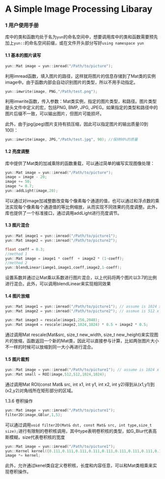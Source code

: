 # A Simple Image Processing Libaray

### 1 用户使用手册

库中的类和函数均处于名为`yun`的命名空间中，想要调用库中的类和函数需要预先加上`yun::`的命名空间前缀，或在文件开头部分写好`using namespace yun`

#### 1.1 基本的图片读写

```c++
yun::Mat image = yun::imread("/Path/to/picture");
```

利用imread函数，填入图片的路径，这样就将图片的信息存储到了Mat类的实例image中。由于函数内部会自动识别图片的类型，所以不用手动指定。

```c++
yun::imwrite(image, PNG,"/Path/test.png");
```

利用imwrite函数，传入参数：Mat类实例，指定的图片类型，和路径。图片类型是头文件中定义的宏，包括PNG, BMP, JPG, JPEG。如果指定的类型和路径中的图片后缀不一致，可以输出图片，但图片可能损坏。

此外，由于jpg(jpeg)图片支持有损压缩，因此可以指定图片的输出质量(0到100)：

```C++
yun::imwrite(image, JPG,"/Path/test.jpg", 90); //保持90%的质量
```

#### 1.2 亮度调整

库中提供了Mat类的加减乘除的函数重载，可以通过简单的编写实现图像处理：

```c++
yun::Mat image = yun::imread("/Path/to/picture");
image = image - 20;
image += 50;
image *= 0.7;
yun::addLight(image,20);
```

可以通过对image加减整数改变每个像素每个通道的值，也可以通过和浮点数的乘法实现每个像素每个通道值的等比例缩放，从而实现不同效果的亮度调整。此外，库也提供了一个标准接口，通过调用addLight进行亮度调节。

#### 1.3 图片混合

```c++
yun::Mat image1 = yun::imread("/Path/to/picture1");
yun::Mat image2 = yun::imread("/Path/to/picture2");

float coeff = 0.3;
//method 1
yun::Mat image = image1 * coeff  + image2 * (1-coeff);
//method 2
yun::blendLinear(iamge1,image1,coeff,image2,1-coeff);
```

设置系数并通过让Mat乘以系数进行图片混合，以上代码将两个图片以3:7的比例进行混合。此外，可以调用blendLinear来实现相同效果

#### 1.4 图片放缩

```c++
yun::Mat image1 = yun::imread("/Path/to/picture1"); // assume is 1024 x 1024
yun::Mat image2 = yun::imread("/Path/to/picture2"); // assmue is 512 x 512

yun::Mat image3 = rescale(image1,256,2048);
yun::Mat image4 = rescale(image2,1024,1024) * 0.5 + image2 * 0.5;
```

通过调用Mat rescale(Mat&src, size_t new_width, size_t new_height)来实现图片的放缩，函数返回一个新的Mat类，因此可以直接参与计算，比如两张图片大小不一样的时候可以放缩到同一大小再进行混合。

#### 1.5 图片裁剪

```c++
yun::Mat image = yun::imread("/Path/to/picture1"); // assume is 1024 x 1024
yun::Mat small = ROI(image,512,512,1024,1024);
```

通过调用Mat ROI(const Mat& src, int x1, int y1, int x2, int y2)得到从(x1,y1)到(x2,y2)对角线所在矩形部分的区域。

1.3.6 卷积操作

```c++
yun::Mat image = yun::imread("/Path/to/picture1");
filter2D(image,GBlur,1,5);
```

可以通过调用`void filter2D(Mat& dst, const Mat& src, int type,size_t size);`进行有限制的卷积核调用，其中type表明卷积核的类型，如G_Blur代表高斯模糊，size代表卷积核的宽度

```c++
yun::Mat image = yun::imread("/Path/to/picture1");
yun::Kernel kernel({0.111,0.111,0.111,0.111,0.111,0.111,0.111,0.111,0.111});
image *= kernel;
```

此外，允许通过kenel类自定义卷积核，长度和内容任意，可以和Mat类相乘来实现卷积操作。